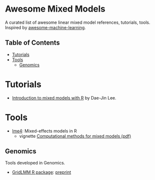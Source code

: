 # Awesome Mixed Models 

A curated list of awesome linear mixed model references, tutorials, tools.
Inspired by [awesome-machine-learning](https://github.com/josephmisiti/awesome-machine-learning).

## Table of Contents

- [Tutorials](#tutorials)
- [Tools](#Tools)
  - [Genomics](#Genomics)


# Tutorials

- [Introduction to mixed models with R](https://idaejin.github.io/bcam-courses/neiker-2016/material/mixed-models/) by Dae-Jin Lee.

# Tools

- [lme4](https://github.com/lme4/lme4): Mixed-effects models in R
    - vignette [Computational methods for mixed models (pdf)](https://cran.r-project.org/web/packages/lme4/vignettes/Theory.pdf)

## Genomics

Tools developed in Genomics.

- [GridLMM R package](https://github.com/deruncie/GridLMM): [preprint](https://www.biorxiv.org/content/early/2018/07/23/373902)
